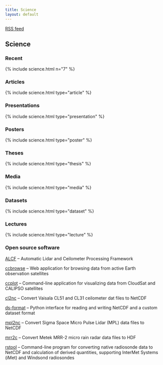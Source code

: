 ```yaml
---
title: Science
layout: default
---
```


<a href="/rss/" class="rss-feed">RSS feed</a>

## Science

### Recent

{% include science.html n="7" %}

### Articles

{% include science.html type="article" %}

### Presentations

{% include science.html type="presentation" %}

### Posters

{% include science.html type="poster" %}

### Theses

{% include science.html type="thesis" %}

### Media

{% include science.html type="media" %}

### Datasets

{% include science.html type="dataset" %}

### Lectures

{% include science.html type="lecture" %}

### Open source software

[ALCF](https://alcf.peterkuma.net) – Automatic Lidar and Ceilometer Processing Framework

[ccbrowse](https://ccplot.org/ccbrowse/) – Web application for browsing data from active Earth observation satellites

[ccplot](https://ccplot.org) – Command-line application for visualizing data from CloudSat and CALIPSO satellites

[cl2nc](https://github.com/peterkuma/cl2nc) – Convert Vaisala CL51 and CL31 ceilometer dat files to NetCDF

[ds-format](https://ds-format.peterkuma.net) – Python interface for reading and writing NetCDF and a custom dataset format

[mpl2nc](https://github.com/peterkuma/mpl2nc) – Convert Sigma Space Micro Pulse Lidar (MPL) data files to NetCDF

[mrr2c](https://github.com/peterkuma/mrr2c) – Convert Metek MRR-2 micro rain radar data files to HDF

[rstool](https://github.com/peterkuma/rstool) – Command-line program for converting native radiosonde data to NetCDF and calculation of derived quantities, supporting InterMet Systems (iMet) and Windsond radiosondes

